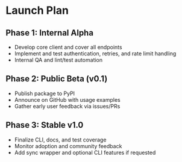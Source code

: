 # Launch Plan

## Phase 1: Internal Alpha
- Develop core client and cover all endpoints
- Implement and test authentication, retries, and rate limit handling
- Internal QA and lint/test automation

## Phase 2: Public Beta (v0.1)
- Publish package to PyPI
- Announce on GitHub with usage examples
- Gather early user feedback via issues/PRs

## Phase 3: Stable v1.0
- Finalize CLI, docs, and test coverage
- Monitor adoption and community feedback
- Add sync wrapper and optional CLI features if requested